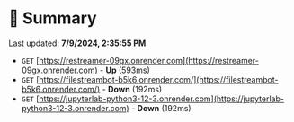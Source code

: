 # 📖 Summary
Last updated: **7/9/2024, 2:35:55 PM**

- `GET` [https://restreamer-09gx.onrender.com](https://restreamer-09gx.onrender.com) - **Up** (593ms)
- `GET` [https://filestreambot-b5k6.onrender.com/](https://filestreambot-b5k6.onrender.com/) - **Down** (192ms)
- `GET` [https://jupyterlab-python3-12-3.onrender.com](https://jupyterlab-python3-12-3.onrender.com) - **Down** (192ms)
